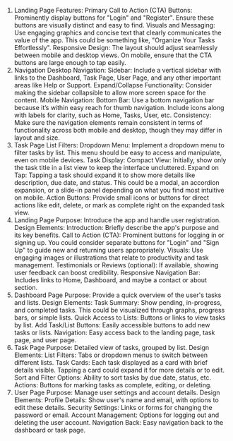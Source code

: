 1. Landing Page
   Features:
   Primary Call to Action (CTA) Buttons: Prominently display buttons for "Login" and "Register". Ensure these buttons are visually distinct and easy to find.
   Visuals and Messaging: Use engaging graphics and concise text that clearly communicates the value of the app. This could be something like, "Organize Your Tasks Effortlessly".
   Responsive Design: The layout should adjust seamlessly between mobile and desktop views. On mobile, ensure that the CTA buttons are large enough to tap easily.
2. Navigation
   Desktop Navigation:
   Sidebar: Include a vertical sidebar with links to the Dashboard, Task Page, User Page, and any other important areas like Help or Support.
   Expand/Collapse Functionality: Consider making the sidebar collapsible to allow more screen space for the content.
   Mobile Navigation:
   Bottom Bar: Use a bottom navigation bar because it’s within easy reach for thumb navigation. Include icons along with labels for clarity, such as Home, Tasks, User, etc.
   Consistency: Make sure the navigation elements remain consistent in terms of functionality across both mobile and desktop, though they may differ in layout and size.
3. Task Page
   List Filters:
   Dropdown Menu: Implement a dropdown menu to filter tasks by list. This menu should be easy to access and manipulate, even on mobile devices.
   Task Display:
   Compact View: Initially, show only the task title in a list view to keep the interface uncluttered.
   Expand on Tap: Tapping a task should expand it to show more details like description, due date, and status. This could be a modal, an accordion expansion, or a slide-in panel depending on what you find most intuitive on mobile.
   Action Buttons: Provide small icons or buttons for direct actions like edit, delete, or mark as complete right on the expanded task view.
4. Landing Page
   Purpose: Introduce the app and handle user registration.
   Design Elements:
   Introduction: Briefly describe the app's purpose and its key benefits.
   Call to Action (CTA): Prominent buttons for logging in or signing up. You could consider separate buttons for "Login" and "Sign Up" to guide new and returning users appropriately.
   Visuals: Use engaging images or illustrations that relate to productivity and task management.
   Testimonials or Reviews (optional): If available, showing user feedback can boost credibility.
   Responsive Navigation Bar: Includes links to Home, Dashboard, and maybe a contact or about section.
5. Dashboard Page
   Purpose: Provide a quick overview of the user's tasks and lists. Design Elements:
   Task Summary: Show pending, in-progress, and completed tasks. This could be visualized through graphs, progress bars, or simple lists.
   Quick Access to Lists: Buttons or links to view tasks by list.
   Add Task/List Buttons: Easily accessible buttons to add new tasks or lists.
   Navigation: Easy access back to the landing page, task page, and user page.
6. Task Page
   Purpose: Detailed view of tasks, grouped by list.
   Design Elements:
   List Filters: Tabs or dropdown menus to switch between different lists.
   Task Cards: Each task displayed as a card with brief details visible. Tapping a card could expand it for more details or to edit.
   Sort and Filter Options: Ability to sort tasks by due date, status, etc.
   Actions: Buttons for marking tasks as complete, editing, or deleting.
7. User Page
   Purpose: Manage user settings and account details.
   Design Elements:
   Profile Details: Show user's name and email, with options to edit these details.
   Security Settings: Links or forms for changing the password or email.
   Account Management: Options for logging out and deleting the user account.
   Navigation Back: Easy navigation back to the dashboard or task page.
